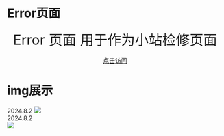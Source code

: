 <h1>Error页面</h1>
<div align="center">
<font size="6">
Error 页面
用于作为小站检修页面
</font>
<br>
<br>
<a href="https://skimrme.github.io/error.badservers/">点击访问</a><br>
</div>
<h1>img展示</h1>
<div>
2024.8.2
<img src="[https://github.com/user-attachments/assets/1b05bdff-fbec-4adc-b267-f9035b393976](https://github.com/user-attachments/assets/1c7cd14c-21bb-4771-bf4f-4adb679ef55e))">
 <br>
2024.8.2
 <br>
<img src="https://github.com/user-attachments/assets/1b05bdff-fbec-4adc-b267-f9035b393976">
</div>
